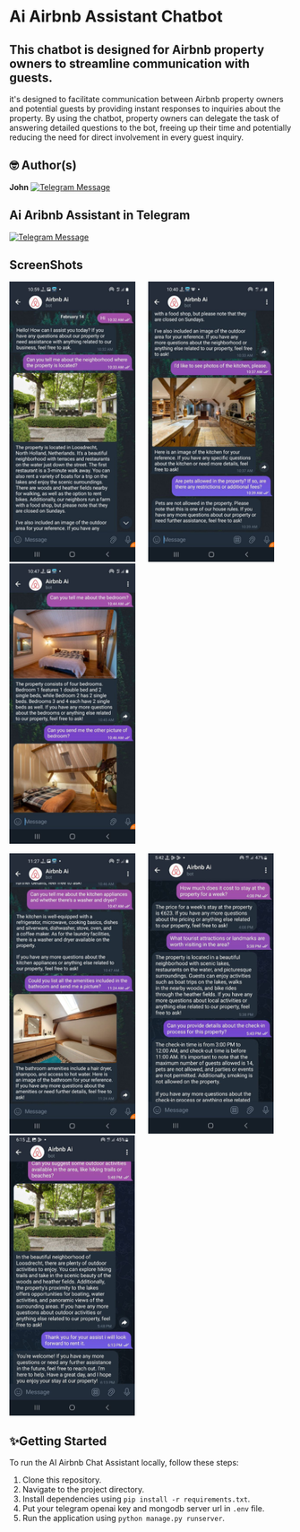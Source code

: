 # Ai Airbnb Assistant Chatbot

## This chatbot is designed for Airbnb property owners to streamline communication with guests.
it's designed to facilitate communication between Airbnb property owners and potential guests by providing instant responses to inquiries about the property. By using the chatbot, property owners can delegate the task of answering detailed questions to the bot, freeing up their time and potentially reducing the need for direct involvement in every guest inquiry.

## 🤓 Author(s)
**John** [![Telegram Message](https://img.shields.io/badge/message%20@johnnybeatz-grey?style=social&logo=telegram)](https://t.me/johnnybeatz)

## Ai Aribnb Assistant in Telegram
[![Telegram Message](https://img.shields.io/badge/message%20@AirbnbAi-grey?style=social&logo=telegram)](https://t.me/airbnbaibot)
## ScreenShots
<img src="Screenshots/1.jpg" height="500em" /> &nbsp;&nbsp;&nbsp;&nbsp; <img src="Screenshots/2.jpg" height="500em" /> &nbsp;&nbsp;&nbsp;&nbsp; <img src="Screenshots/3.jpg" height="500em" />

<img src="Screenshots/4.jpg" height="500em" /> &nbsp;&nbsp;&nbsp;&nbsp; <img src="Screenshots/5.jpg" height="500em" /> &nbsp;&nbsp;&nbsp;&nbsp; <img src="Screenshots/6.jpg" height="500em" />

## ✨Getting Started
To run the AI Airbnb Chat Assistant locally, follow these steps:
1. Clone this repository.
2. Navigate to the project directory.
3. Install dependencies using `pip install -r requirements.txt`.
4. Put your telegram openai key and mongodb server url in `.env` file.
5. Run the application using `python manage.py runserver`.


